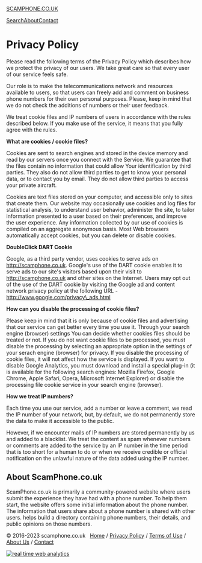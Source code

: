 [SCAMPHONE.CO.UK](http://www.scamphone.co.uk/ "scamphone.co.uk")

[Search](http://www.scamphone.co.uk/)[About](http://www.scamphone.co.uk/about)[Contact](http://www.scamphone.co.uk/contact)

Privacy Policy
==============

Please read the following terms of the Privacy Policy which describes how we protect the privacy of our users. We take great care so that every user of our service feels safe.

Our role is to make the telecommunications network and resources available to users, so that users can freely add and comment on business phone numbers for their own personal purposes. Please, keep in mind that we do not check the additions of numbers or their user feedback.

We treat cookie files and IP numbers of users in accordance with the rules described below. If you make use of the service, it means that you fully agree with the rules.

**What are cookies / cookie files?**

Cookies are sent to search engines and stored in the device memory and read by our servers once you connect with the Service. We guarantee that the files contain no information that could allow Your identification by third parties. They also do not allow third parties to get to know your personal data, or to contact you by email. They do not allow third parties to access your private aircraft.

Cookies are text files stored on your computer, and accessible only to sites that create them. Our website may occasionally use cookies and log files for statistical analysis, to understand user behavior, administer the site, to tailor information presented to a user based on their preferences, and improve the user experience. Any information collected by our use of cookies is compiled on an aggregate anonymous basis. Most Web browsers automatically accept cookies, but you can delete or disable cookies.

**DoubleClick DART Cookie**

Google, as a third party vendor, uses cookies to serve ads on http://scamphone.co.uk. Google's use of the DART cookie enables it to serve ads to our site's visitors based upon their visit to http://scamphone.co.uk and other sites on the Internet. Users may opt out of the use of the DART cookie by visiting the Google ad and content network privacy policy at the following URL - http://www.google.com/privacy\_ads.html

**How can you disable the processing of cookie files?**

Please keep in mind that it is only because of cookie files and advertising that our service can get better every time you use it. Through your search engine (browser) settings You can decide whether cookies files should be treated or not. If you do not want cookie files to be processed, you must disable the processing by selecting an appropriate option in the settings of your serach engine (browser) for privacy. If you disable the processing of cookie files, it will not affect how the service is displayed. If you want to disable Google Analytics, you must download and install a special plug-in (it is available for the following search engines: Mozilla Firefox, Google Chrome, Apple Safari, Opera, Microsoft Internet Explorer) or disable the processing file cookie service in your search engine (browser).

**How we treat IP numbers?**

Each time you use our service, add a number or leave a comment, we read the IP number of your network, but, by default, we do not permanently store the data to make it accessible to the public.

However, if we encounter mails of IP numbers are stored permanently by us and added to a blacklist. We treat the content as spam whenever numbers or comments are added to the service by an IP number in the time period that is too short for a human to do or when we receive credible or official notification on the unlawful nature of the data added using the IP number.

About ScamPhone.co.uk
---------------------

ScamPhone.co.uk is primarily a community-powered website where users submit the experience they have had with a phone number. To help them start, the website offers some initial information about the phone number. The information that users share about a phone number is shared with other users. helps build a directory containing phone numbers, their details, and public opinions on those numbers.

© 2016-2023 scamphone.co.uk   [Home](http://www.scamphone.co.uk/) / [Privacy Policy](http://www.scamphone.co.uk/privacy) / [Terms of Use](http://www.scamphone.co.uk/terms) / [About Us](http://www.scamphone.co.uk/about) / [Contact](http://www.scamphone.co.uk/contact)

[![real
time web analytics](//c.statcounter.com/11211567/0/31b6cf49/1/)](http://statcounter.com/ "real time web
analytics")